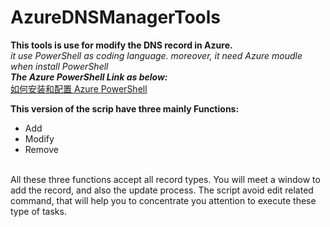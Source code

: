 # AzureDNSManagerTools
**This tools is use for modify the DNS record in Azure.** <br>
*it use PowerShell as coding language. moreover, it need Azure moudle when install PowerShell*<br>
***The Azure PowerShell Link as below:***<br>
[如何安装和配置 Azure PowerShell](https://docs.azure.cn/zh-cn/powershell-install-configure)

**This version of  the scrip have three mainly Functions:**<br>
* Add
* Modify
* Remove
<br>
All these three functions accept all record types.
You will meet a window to add the record, and also the update process. The script avoid edit related command, that will help you to concentrate you attention to execute these type of tasks.

